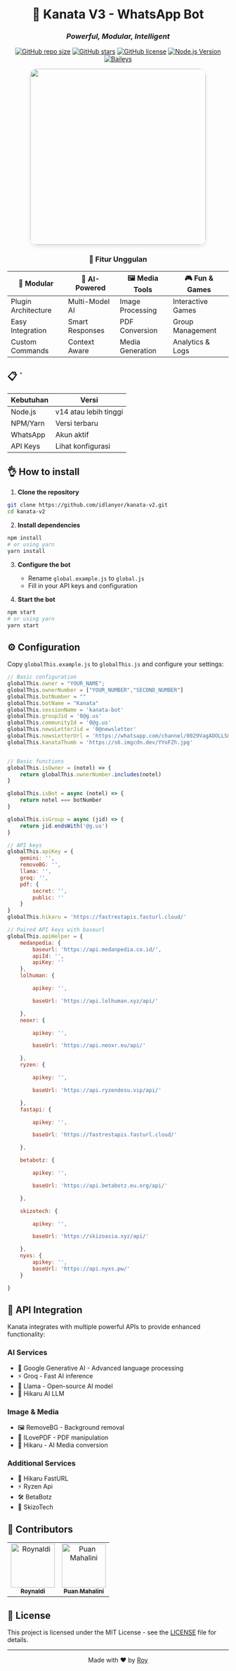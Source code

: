 <div align="center">
  
# 🌟 Kanata V3 - WhatsApp Bot
### _Powerful, Modular, Intelligent_

[![GitHub repo size](https://img.shields.io/github/repo-size/idlanyor/kanata-reborn?style=for-the-badge)](https://github.com/idlanyor/kanata-reborn)
[![GitHub stars](https://img.shields.io/github/stars/idlanyor/kanata-reborn?style=for-the-badge)](https://github.com/idlanyor/kanata-reborn)
[![GitHub license](https://img.shields.io/github/license/idlanyor/kanata-reborn?style=for-the-badge)](https://github.com/idlanyor/kanata-reborn)
[![Node.js Version](https://img.shields.io/badge/Node.js-14+-43853D?style=for-the-badge&logo=node.js)](https://nodejs.org/)
[![Baileys](https://img.shields.io/badge/Baileys-Latest-blue?style=for-the-badge)](https://github.com/whiskeysockets/baileys)

<img src="https://s6.imgcdn.dev/YYoFZh.jpg" width="400px" style="border-radius: 15px; box-shadow: 0 4px 8px rgba(0,0,0,0.1);">

</div>

<div align="center">
  <h3>🌈 Fitur Unggulan</h3>
</div>

<div align="center">
  
| 🔌 Modular | 🤖 AI-Powered | 🖼️ Media Tools | 🎮 Fun & Games |
|------------|---------------|----------------|----------------|
| Plugin Architecture | Multi-Model AI | Image Processing | Interactive Games |
| Easy Integration | Smart Responses | PDF Conversion | Group Management |
| Custom Commands | Context Aware | Media Generation | Analytics & Logs |

</div>

## 📋 `

| Kebutuhan | Versi |
|-----------|-------|
| Node.js | v14 atau lebih tinggi |
| NPM/Yarn | Versi terbaru |
| WhatsApp | Akun aktif |
| API Keys | Lihat konfigurasi |

## 👌 How to install
1. **Clone the repository**
```bash
git clone https://github.com/idlanyor/kanata-v2.git
cd kanata-v2
```

2. **Install dependencies**
```bash
npm install
# or using yarn
yarn install
```

3. **Configure the bot**
   - Rename `global.example.js` to `global.js`
   - Fill in your API keys and configuration

4. **Start the bot**
```bash
npm start
# or using yarn
yarn start
```

## ⚙️ Configuration

Copy `globalThis.example.js` to `globalThis.js` and configure your settings:

```javascript
// Basic configuration
globalThis.owner = "YOUR_NAME";
globalThis.ownerNumber = ["YOUR_NUMBER","SECOND_NUMBER"]
globalThis.botNumber = ""
globalThis.botName = "Kanata"
globalThis.sessionName = 'kanata-bot'
globalThis.groupJid = '0@g.us'
globalThis.communityId = '0@g.us'
globalThis.newsLetterJid = '0@newsletter'
globalThis.newsLetterUrl = 'https://whatsapp.com/channel/0029VagADOLLSmbaxFNswH1m'
globalThis.kanataThumb = 'https://s6.imgcdn.dev/YYoFZh.jpg'


// Basic functions
globalThis.isOwner = (notel) => {
    return globalThis.ownerNumber.includes(notel)
}

globalThis.isBot = async (notel) => {
    return notel === botNumber
}

globalThis.isGroup = async (jid) => {
    return jid.endsWith('@g.us')
}

// API keys
globalThis.apiKey = {
    gemini: '',
    removeBG: '',
    llama: '',
    groq: '',
    pdf: {
        secret: '',
        public: ''
    }
}
globalThis.hikaru = 'https://fastrestapis.fasturl.cloud/'

// Paired API keys with baseurl
globalThis.apiHelper = {
    medanpedia: {
        baseurl: 'https://api.medanpedia.co.id/',
        apiId: '',
        apiKey: ''
    },
    lolhuman: {

        apikey: '',

        baseUrl: 'https://api.lolhuman.xyz/api/'

    },
    neoxr: {

        apikey: '',

        baseUrl: 'https://api.neoxr.eu/api/'

    },
    ryzen: {

        apikey: '',

        baseUrl: 'https://api.ryzendesu.vip/api/'

    },
    fastapi: {

        apikey: '',

        baseUrl: 'https://fastrestapis.fasturl.cloud/'

    },

    betabotz: {

        apikey: '',

        baseUrl: 'https://api.betabotz.eu.org/api/'

    },

    skizotech: {

        apikey: '',

        baseUrl: 'https://skizoasia.xyz/api/'

    },
    nyxs: {
        apikey: '',
        baseUrl: 'https://api.nyxs.pw/'
    }

}

```

## 🔌 API Integration

Kanata integrates with multiple powerful APIs to provide enhanced functionality:

### AI Services
- 🧠 Google Generative AI - Advanced language processing
- ⚡ Groq - Fast AI inference
- 🤖 Llama - Open-source AI model
- 🚀 Hikaru AI LLM

### Image & Media
- 🖼️ RemoveBG - Background removal
- 📑 ILovePDF - PDF manipulation
- 🎨 Hikaru - AI Media conversion

### Additional Services
- 🚀 Hikaru FastURL
- ⚡ Ryzen Api
- 🛠️ BetaBotz
- 🔧 SkizoTech

## 👥 Contributors

<table>
  <tr>
    <td align="center">
      <a href="https://github.com/idlanyor">
        <img src="https://github.com/idlanyor.png" width="100px;" alt="Roynaldi"/><br />
        <sub><b>Roynaldi</b></sub>
      </a>
    </td>
    <td align="center">
      <a href="https://github.com/puanmahalini">
        <img src="https://github.com/puanmahalini.png" width="100px;" alt="Puan Mahalini"/><br />
        <sub><b>Puan Mahalini</b></sub>
      </a>
    </td>
  </tr>
</table>

## 📄 License

This project is licensed under the MIT License - see the [LICENSE](LICENSE) file for details.

---

<div align="center">
Made with ❤️ by <a href="https://github.com/idlanyor">Roy</a>
</div>

